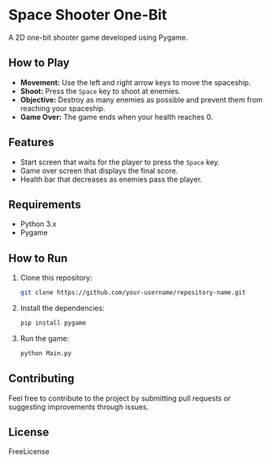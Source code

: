 # Space Shooter One-Bit

A 2D one-bit shooter game developed using Pygame.

## How to Play

- **Movement:** Use the left and right arrow keys to move the spaceship.
- **Shoot:** Press the `Space` key to shoot at enemies.
- **Objective:** Destroy as many enemies as possible and prevent them from reaching your spaceship.
- **Game Over:** The game ends when your health reaches 0.

## Features

- Start screen that waits for the player to press the `Space` key.
- Game over screen that displays the final score.
- Health bar that decreases as enemies pass the player.

## Requirements

- Python 3.x
- Pygame

## How to Run

1. Clone this repository:
    ```bash
    git clone https://github.com/your-username/repository-name.git
    ```

2. Install the dependencies:
    ```bash
    pip install pygame
    ```

3. Run the game:
    ```bash
    python Main.py
    ```

## Contributing

Feel free to contribute to the project by submitting pull requests or suggesting improvements through issues.

## License

FreeLicense